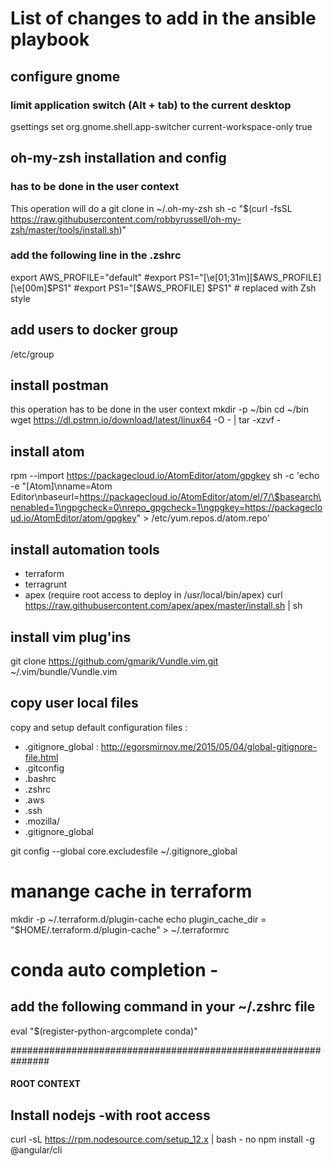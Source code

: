 # List of changes to add in the ansible playbook

## configure gnome

### limit application switch (Alt + tab) to the current desktop
gsettings set org.gnome.shell.app-switcher current-workspace-only true


## oh-my-zsh installation and config

### has to be done in the user context
This operation will do a git clone in ~/.oh-my-zsh
sh -c "$(curl -fsSL https://raw.githubusercontent.com/robbyrussell/oh-my-zsh/master/tools/install.sh)"

### add the following line in the .zshrc
export AWS_PROFILE="default"
#export PS1="\[\e[01;31m\][\$AWS_PROFILE]\[\e[00m\]$PS1"
#export PS1="[\$AWS_PROFILE] $PS1"  	# replaced with Zsh style


## add users to docker group
/etc/group

## install postman
this operation has to be done in the user context
mkdir -p ~/bin
cd ~/bin
wget https://dl.pstmn.io/download/latest/linux64 -O - | tar -xzvf -

## install atom
rpm --import https://packagecloud.io/AtomEditor/atom/gpgkey
sh -c 'echo -e "[Atom]\nname=Atom Editor\nbaseurl=https://packagecloud.io/AtomEditor/atom/el/7/\$basearch\nenabled=1\ngpgcheck=0\nrepo_gpgcheck=1\ngpgkey=https://packagecloud.io/AtomEditor/atom/gpgkey" > /etc/yum.repos.d/atom.repo'


## install automation tools
- terraform
- terragrunt
- apex (require root access to deploy in /usr/local/bin/apex)
curl https://raw.githubusercontent.com/apex/apex/master/install.sh | sh

## install vim plug'ins
git clone https://github.com/gmarik/Vundle.vim.git ~/.vim/bundle/Vundle.vim

## copy user local files
copy and setup default configuration files  :
   - .gitignore_global  : http://egorsmirnov.me/2015/05/04/global-gitignore-file.html
   - .gitconfig
   - .bashrc
   - .zshrc
   - .aws
   - .ssh
   - .mozilla/
   - .gitignore_global

git config --global core.excludesfile ~/.gitignore_global

# manange cache in terraform
mkdir -p ~/.terraform.d/plugin-cache
echo plugin_cache_dir   = \"$HOME/.terraform.d/plugin-cache\" > ~/.terraformrc 


#  conda auto completion - 
## add the following command in your ~/.zshrc file
eval "$(register-python-argcomplete conda)"

###############################################################
#### ROOT  CONTEXT
## Install nodejs  -with root access
curl -sL https://rpm.nodesource.com/setup_12.x | bash - no
npm install -g @angular/cli
